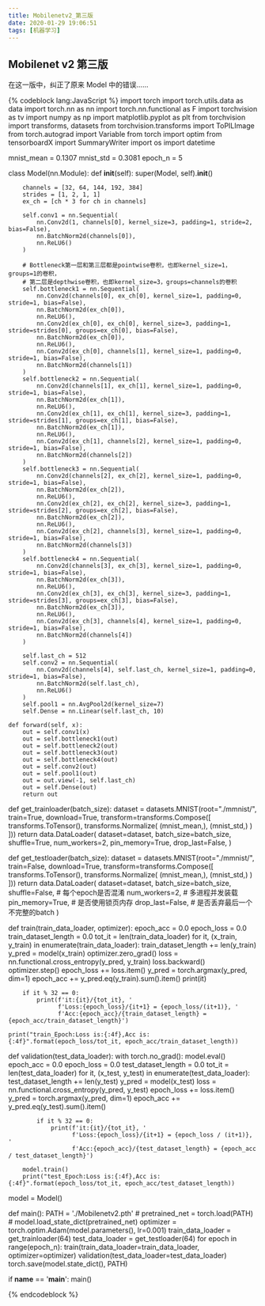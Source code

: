 ```yaml
---
title: Mobilenetv2_第三版
date: 2020-01-29 19:06:51
tags: [机器学习]
---
```


## Mobilenet v2 第三版

在这一版中，纠正了原来 Model 中的错误……
<!--more-->

{% codeblock lang:JavaScript %}
import torch
import torch.utils.data as data
import torch.nn as nn
import torch.nn.functional as F
import torchvision as tv
import numpy as np
import matplotlib.pyplot as plt
from torchvision import transforms, datasets
from torchvision.transforms import ToPILImage
from torch.autograd import Variable
from torch import optim
from tensorboardX import SummaryWriter
import os
import datetime

mnist_mean = 0.1307
mnist_std = 0.3081
epoch_n = 5


class Model(nn.Module):
    def __init__(self):
        super(Model, self).__init__()

        channels = [32, 64, 144, 192, 384]
        strides = [1, 2, 1, 1]
        ex_ch = [ch * 3 for ch in channels]

        self.conv1 = nn.Sequential(
            nn.Conv2d(1, channels[0], kernel_size=3, padding=1, stride=2, bias=False),
            nn.BatchNorm2d(channels[0]),
            nn.ReLU6()
        )

        # Bottleneck第一层和第三层都是pointwise卷积，也即kernel_size=1，groups=1的卷积，
        # 第二层是depthwise卷积，也即kernel_size=3，groups=channels的卷积
        self.bottleneck1 = nn.Sequential(
            nn.Conv2d(channels[0], ex_ch[0], kernel_size=1, padding=0, stride=1, bias=False),
            nn.BatchNorm2d(ex_ch[0]),
            nn.ReLU6(),
            nn.Conv2d(ex_ch[0], ex_ch[0], kernel_size=3, padding=1, stride=strides[0], groups=ex_ch[0], bias=False),
            nn.BatchNorm2d(ex_ch[0]),
            nn.ReLU6(),
            nn.Conv2d(ex_ch[0], channels[1], kernel_size=1, padding=0, stride=1, bias=False),
            nn.BatchNorm2d(channels[1])
        )
        self.bottleneck2 = nn.Sequential(
            nn.Conv2d(channels[1], ex_ch[1], kernel_size=1, padding=0, stride=1, bias=False),
            nn.BatchNorm2d(ex_ch[1]),
            nn.ReLU6(),
            nn.Conv2d(ex_ch[1], ex_ch[1], kernel_size=3, padding=1, stride=strides[1], groups=ex_ch[1], bias=False),
            nn.BatchNorm2d(ex_ch[1]),
            nn.ReLU6(),
            nn.Conv2d(ex_ch[1], channels[2], kernel_size=1, padding=0, stride=1, bias=False),
            nn.BatchNorm2d(channels[2])
        )
        self.bottleneck3 = nn.Sequential(
            nn.Conv2d(channels[2], ex_ch[2], kernel_size=1, padding=0, stride=1, bias=False),
            nn.BatchNorm2d(ex_ch[2]),
            nn.ReLU6(),
            nn.Conv2d(ex_ch[2], ex_ch[2], kernel_size=3, padding=1, stride=strides[2], groups=ex_ch[2], bias=False),
            nn.BatchNorm2d(ex_ch[2]),
            nn.ReLU6(),
            nn.Conv2d(ex_ch[2], channels[3], kernel_size=1, padding=0, stride=1, bias=False),
            nn.BatchNorm2d(channels[3])
        )
        self.bottleneck4 = nn.Sequential(
            nn.Conv2d(channels[3], ex_ch[3], kernel_size=1, padding=0, stride=1, bias=False),
            nn.BatchNorm2d(ex_ch[3]),
            nn.ReLU6(),
            nn.Conv2d(ex_ch[3], ex_ch[3], kernel_size=3, padding=1, stride=strides[3], groups=ex_ch[3], bias=False),
            nn.BatchNorm2d(ex_ch[3]),
            nn.ReLU6(),
            nn.Conv2d(ex_ch[3], channels[4], kernel_size=1, padding=0, stride=1, bias=False),
            nn.BatchNorm2d(channels[4])
        )

        self.last_ch = 512
        self.conv2 = nn.Sequential(
            nn.Conv2d(channels[4], self.last_ch, kernel_size=1, padding=0, stride=1, bias=False),
            nn.BatchNorm2d(self.last_ch),
            nn.ReLU6()
        )
        self.pool1 = nn.AvgPool2d(kernel_size=7)
        self.Dense = nn.Linear(self.last_ch, 10)

    def forward(self, x):
        out = self.conv1(x)
        out = self.bottleneck1(out)
        out = self.bottleneck2(out)
        out = self.bottleneck3(out)
        out = self.bottleneck4(out)
        out = self.conv2(out)
        out = self.pool1(out)
        out = out.view(-1, self.last_ch)
        out = self.Dense(out)
        return out


def get_trainloader(batch_size):
    dataset = datasets.MNIST(root="./mmnist/", train=True, download=True,
                             transform=transforms.Compose([
                                 transforms.ToTensor(),
                                 transforms.Normalize(
                                     (mnist_mean,), (mnist_std,)
                                 )
                             ]))
    return data.DataLoader(
        dataset=dataset,
        batch_size=batch_size,
        shuffle=True,
        num_workers=2,
        pin_memory=True,
        drop_last=False,
    )


def get_testloader(batch_size):
    dataset = datasets.MNIST(root="./mmnist/", train=False, download=True,
                             transform=transforms.Compose([
                                 transforms.ToTensor(),
                                 transforms.Normalize(
                                     (mnist_mean,), (mnist_std,)
                                 )
                             ]))
    return data.DataLoader(
        dataset=dataset,
        batch_size=batch_size,
        shuffle=False,                   # 每个epoch是否混淆
        num_workers=2,                   # 多进程并发装载
        pin_memory=True,                 # 是否使用锁页内存
        drop_last=False,                 # 是否丢弃最后一个不完整的batch
    )


def train(train_data_loader, optimizer):
    epoch_acc = 0.0
    epoch_loss = 0.0
    train_dataset_length = 0.0
    tot_it = len(train_data_loader)
    for it, (x_train, y_train) in enumerate(train_data_loader):
        train_dataset_length += len(y_train)
        y_pred = model(x_train)
        optimizer.zero_grad()
        loss = nn.functional.cross_entropy(y_pred, y_train)
        loss.backward()
        optimizer.step()
        epoch_loss += loss.item()
        y_pred = torch.argmax(y_pred, dim=1)
        epoch_acc += y_pred.eq(y_train).sum().item()
        print(it)

        if it % 32 == 0:
            print(f'it:{it}/{tot_it}, '
                  f'Loss:{epoch_loss}/{it+1} = {epoch_loss/(it+1)}, '
                  f'Acc:{epoch_acc}/{train_dataset_length} = {epoch_acc/train_dataset_length}')

    print("train_Epoch:Loss is:{:4f},Acc is:{:4f}".format(epoch_loss/tot_it, epoch_acc/train_dataset_length))


def validation(test_data_loader):
    with torch.no_grad():
        model.eval()
        epoch_acc = 0.0
        epoch_loss = 0.0
        test_dataset_length = 0.0
        tot_it = len(test_data_loader)
        for it, (x_test, y_test) in enumerate(test_data_loader):
            test_dataset_length += len(y_test)
            y_pred = model(x_test)
            loss = nn.functional.cross_entropy(y_pred, y_test)
            epoch_loss += loss.item()
            y_pred = torch.argmax(y_pred, dim=1)
            epoch_acc += y_pred.eq(y_test).sum().item()

            if it % 32 == 0:
                print(f'it:{it}/{tot_it}, '
                      f'Loss:{epoch_loss}/{it+1} = {epoch_loss / (it+1)}, '
                      f'Acc:{epoch_acc}/{test_dataset_length} = {epoch_acc / test_dataset_length}')

        model.train()
        print("test_Epoch:Loss is:{:4f},Acc is:{:4f}".format(epoch_loss/tot_it, epoch_acc/test_dataset_length))


model = Model()


def main():
    PATH = './Mobilenetv2.pth'
    # pretrained_net = torch.load(PATH)
    # model.load_state_dict(pretrained_net)
    optimizer = torch.optim.Adam(model.parameters(), lr=0.001)
    train_data_loader = get_trainloader(64)
    test_data_loader = get_testloader(64)
    for epoch in range(epoch_n):
        train(train_data_loader=train_data_loader, optimizer=optimizer)
        validation(test_data_loader=test_data_loader)
    torch.save(model.state_dict(), PATH)


if __name__ == '__main__':
    main()

{% endcodeblock %}